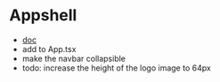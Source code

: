 # Appshell

* [doc](https://mantine.dev/core/app-shell/)
* add to App.tsx
* make the navbar collapsible
* todo: increase the height of the logo image to 64px